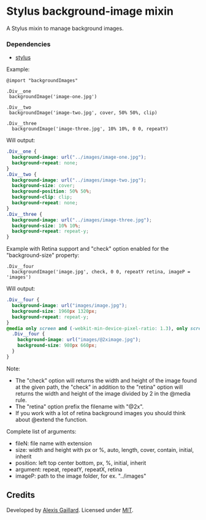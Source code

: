 # Stylus background-image mixin
A Stylus mixin to manage background images.

### Dependencies
  * [stylus](https://github.com/LearnBoost/stylus)

Example:
```stylus
@import "backgroundImages"

.Div__one
 backgroundImage('image-one.jpg') 
 
.Div__two
 backgroundImage('image-two.jpg', cover, 50% 50%, clip)
 
.Div__three
  backgroundImage('image-three.jpg', 10% 10%, 0 0, repeatY)
```

Will output:
```css
.Div__one {
  background-image: url("../images/image-one.jpg");
  background-repeat: none;
}
.Div__two {
  background-image: url("../images/image-two.jpg");
  background-size: cover;
  background-position: 50% 50%;
  background-clip: clip;
  background-repeat: none;
}
.Div__three {
  background-image: url("../images/image-three.jpg");
  background-size: 10% 10%;
  background-repeat: repeat-y;
}
```

Example with Retina support and "check" option enabled for the "background-size" property:
```stylus
.Div__four
  backgroundImage('image.jpg', check, 0 0, repeatY retina, imageP = 'images')
```
Will output:
```css
.Div__four {
  background-image: url("images/image.jpg");
  background-size: 1960px 1320px;
  background-repeat: repeat-y;
}
@media only screen and (-webkit-min-device-pixel-ratio: 1.3), only screen and (min--moz-device-pixel-ratio: 1.3), only screen and (-o-min-device-pixel-ratio: 1.3/1), only screen and (min-resolution: 125dpi), only screen and (min-resolution: 1.3dppx) {
  .Div__four {
    background-image: url("images/@2ximage.jpg");
    background-size: 980px 660px;
  }
}
```

Note:
- The "check" option will returns the width and height of the image found at the given path, the "check" in addition to the "retina" option will returns the width and height of the image divided by 2 in the @media rule.
- The "retina" option prefix the filename with "@2x".
- If you work with a lot of retina background images you should think about @extend the function.

Complete list of arguments:
- fileN: file name with extension
- size: width and height with px or %, auto, length, cover, contain, initial, inherit
- position: left top center bottom, px, %, initial, inherit
- argument: repeat, repeatY, repeatX, retina
- imageP: path to the image folder, for ex. "../images"

## Credits

Developed by [Alexis Gaillard](https://alexisgaillard.com/). Licensed under [MIT](http://opensource.org/licenses/mit-license.php).
